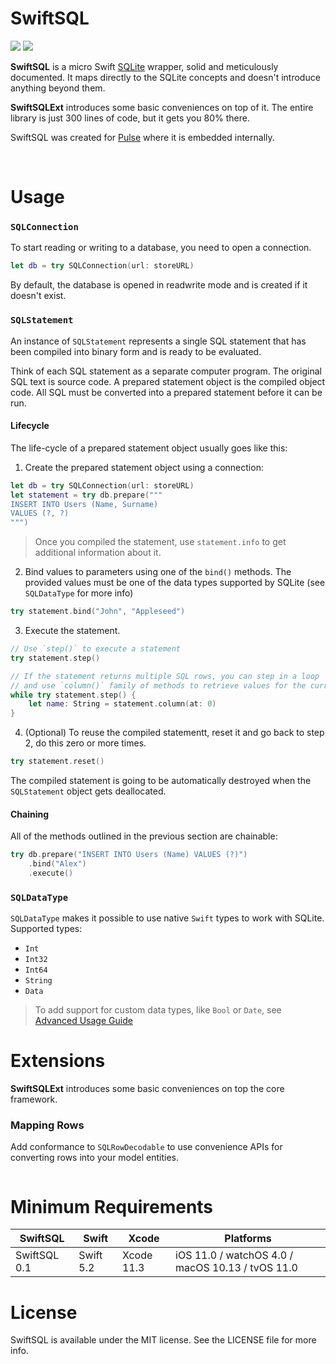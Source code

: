 # SwiftSQL

<p align="left">
<img src="https://img.shields.io/badge/platforms-iOS%2C%20macOS%2C%20watchOS%2C%20tvOS-lightgrey.svg">
<img src="https://github.com/kean/SwiftSQL/workflows/CI/badge.svg">
</p>

**SwiftSQL** is a micro Swift [SQLite](https://www.sqlite.org/index.html) wrapper, solid and meticulously documented. It maps directly to the SQLite concepts and doesn't introduce anything beyond them.

**SwiftSQLExt** introduces some basic conveniences on top of it. The entire library is just 300 lines of code, but it gets you 80% there.

SwiftSQL was created for [Pulse](https://github.com/kean/Pulse) where it is embedded internally.

<br/>

# Usage

### `SQLConnection`

To start reading or writing to a database, you need to open a connection.

```swift
let db = try SQLConnection(url: storeURL)
```

By default, the database is opened in readwrite mode and is created if it doesn't exist.

### `SQLStatement`

An instance of `SQLStatement` represents a single SQL statement that has been compiled into binary form and is ready to be evaluated.

Think of each SQL statement as a separate computer program. The original SQL text is source code. A prepared statement object is the compiled object code. All SQL must be converted into a prepared statement before it can be run.

#### Lifecycle

The life-cycle of a prepared statement object usually goes like this:

1. Create the prepared statement object using a connection:

```swift
let db = try SQLConnection(url: storeURL)
let statement = try db.prepare("""
INSERT INTO Users (Name, Surname)
VALUES (?, ?)
""")
```

> Once you compiled the statement, use `statement.info` to get additional information about it.

2. Bind values to parameters using one of the `bind()` methods. The provided values must be one of the data types supported by SQLite (see `SQLDataType` for more info)

```swift
try statement.bind("John", "Appleseed")
```

3. Execute the statement.

```swift
// Use `step()` to execute a statement
try statement.step()

// If the statement returns multiple SQL rows, you can step in a loop
// and use `column()` family of methods to retrieve values for the current row. 
while try statement.step() {
    let name: String = statement.column(at: 0)
}
```

4. (Optional) To reuse the compiled statementt, reset it and go back to step 2,
do this zero or more times.

```swift
try statement.reset()
```

The compiled statement is going to be automatically destroyed when the
`SQLStatement` object gets deallocated.

#### Chaining

All of the methods outlined in the previous section are chainable:

```swift
try db.prepare("INSERT INTO Users (Name) VALUES (?)")
    .bind("Alex")
    .execute()
```

### `SQLDataType`

`SQLDataType` makes it possible to use native `Swift` types to work with SQLite. Supported types:

- `Int`
- `Int32`
- `Int64`
- `String`
- `Data`

> To add support for custom data types, like `Bool` or `Date`, see [Advanced Usage Guide](https://github.com/kean/SwiftSQL/blob/0.1.0/Docs/advanced-usage-guide.md)

# Extensions

**SwiftSQLExt** introduces some basic conveniences on top the core framework.

### Mapping Rows

Add conformance to `SQLRowDecodable` to use convenience APIs for converting rows into your model entities.

```swift

```

# Minimum Requirements

| SwiftSQL          | Swift           | Xcode           | Platforms                                         |
|---------------|-----------------|-----------------|---------------------------------------------------|
| SwiftSQL 0.1      | Swift 5.2       | Xcode 11.3      | iOS 11.0 / watchOS 4.0 / macOS 10.13 / tvOS 11.0  |

# License

SwiftSQL is available under the MIT license. See the LICENSE file for more info.

